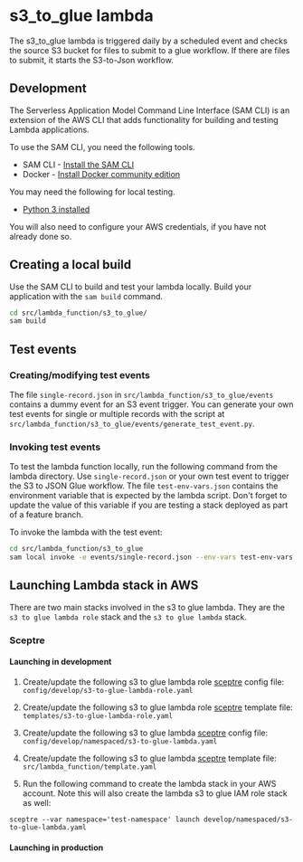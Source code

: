 # s3_to_glue lambda

The s3_to_glue lambda is triggered daily by a scheduled event and checks the source
S3 bucket for files to submit to a glue workflow. If there are files to submit,
it starts the S3-to-Json workflow.

## Development

The Serverless Application Model Command Line Interface (SAM CLI) is an
extension of the AWS CLI that adds functionality for building and testing
Lambda applications.

To use the SAM CLI, you need the following tools.

* SAM CLI - [Install the SAM CLI](https://docs.aws.amazon.com/serverless-application-model/latest/developerguide/serverless-sam-cli-install.html)
* Docker - [Install Docker community edition](https://hub.docker.com/search/?type=edition&offering=community)

You may need the following for local testing.
* [Python 3 installed](https://www.python.org/downloads/)

You will also need to configure your AWS credentials,
if you have not already done so.

## Creating a local build

Use the SAM CLI to build and test your lambda locally.
Build your application with the `sam build` command.

```bash
cd src/lambda_function/s3_to_glue/
sam build
```

## Test events

### Creating/modifying test events

The file `single-record.json` in `src/lambda_function/s3_to_glue/events` contains a
dummy event for an S3 event trigger. You can generate your own test events
for single or multiple records with the script at
`src/lambda_function/s3_to_glue/events/generate_test_event.py`.

### Invoking test events

To test the lambda function locally, run the following command from the lambda directory.
Use `single-record.json` or your own test event to trigger the S3 to JSON Glue workflow.
The file `test-env-vars.json` contains
the environment variable that is expected by the lambda script.
Don't forget to update the value of this variable
if you are testing a stack deployed as part of a feature branch.

To invoke the lambda with the test event:

```bash
cd src/lambda_function/s3_to_glue
sam local invoke -e events/single-record.json --env-vars test-env-vars.json
```

## Launching Lambda stack in AWS

There are two main stacks involved in the s3 to glue lambda. They are the
`s3 to glue lambda role` stack and the `s3 to glue lambda` stack.

### Sceptre

#### Launching in development

1. Create/update the following s3 to glue lambda role [sceptre](https://github.com/Sceptre/sceptre) config file:
`config/develop/s3-to-glue-lambda-role.yaml`

2. Create/update the following s3 to glue lambda role [sceptre](https://github.com/Sceptre/sceptre) template file:
`templates/s3-to-glue-lambda-role.yaml`

3. Create/update the following s3 to glue lambda [sceptre](https://github.com/Sceptre/sceptre) config file:
`config/develop/namespaced/s3-to-glue-lambda.yaml`

4. Create/update the following s3 to glue lambda [sceptre](https://github.com/Sceptre/sceptre) template file:
`src/lambda_function/template.yaml`

5. Run the following command to create the lambda stack in your AWS account. Note this will
also create the lambda s3 to glue IAM role stack as well:

```shell script
sceptre --var namespace='test-namespace' launch develop/namespaced/s3-to-glue-lambda.yaml
```

#### Launching in production

